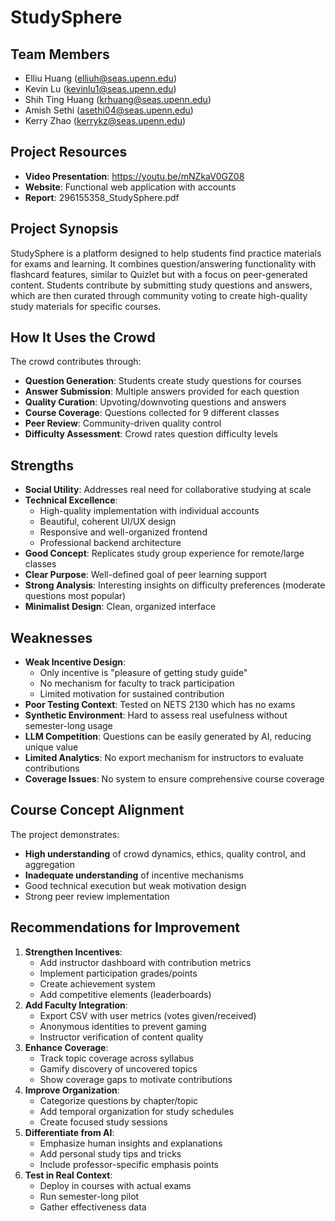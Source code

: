 # StudySphere

## Team Members
- Elliu Huang (elliuh@seas.upenn.edu)
- Kevin Lu (kevinlu1@seas.upenn.edu)
- Shih Ting Huang (krhuang@seas.upenn.edu)
- Amish Sethi (asethi04@seas.upenn.edu)
- Kerry Zhao (kerrykz@seas.upenn.edu)

## Project Resources
- **Video Presentation**: https://youtu.be/mNZkaV0GZ08
- **Website**: Functional web application with accounts
- **Report**: 296155358_StudySphere.pdf

## Project Synopsis
StudySphere is a platform designed to help students find practice materials for exams and learning. It combines question/answering functionality with flashcard features, similar to Quizlet but with a focus on peer-generated content. Students contribute by submitting study questions and answers, which are then curated through community voting to create high-quality study materials for specific courses.

## How It Uses the Crowd
The crowd contributes through:
- **Question Generation**: Students create study questions for courses
- **Answer Submission**: Multiple answers provided for each question
- **Quality Curation**: Upvoting/downvoting questions and answers
- **Course Coverage**: Questions collected for 9 different classes
- **Peer Review**: Community-driven quality control
- **Difficulty Assessment**: Crowd rates question difficulty levels

## Strengths
- **Social Utility**: Addresses real need for collaborative studying at scale
- **Technical Excellence**: 
  - High-quality implementation with individual accounts
  - Beautiful, coherent UI/UX design
  - Responsive and well-organized frontend
  - Professional backend architecture
- **Good Concept**: Replicates study group experience for remote/large classes
- **Clear Purpose**: Well-defined goal of peer learning support
- **Strong Analysis**: Interesting insights on difficulty preferences (moderate questions most popular)
- **Minimalist Design**: Clean, organized interface

## Weaknesses
- **Weak Incentive Design**: 
  - Only incentive is "pleasure of getting study guide"
  - No mechanism for faculty to track participation
  - Limited motivation for sustained contribution
- **Poor Testing Context**: Tested on NETS 2130 which has no exams
- **Synthetic Environment**: Hard to assess real usefulness without semester-long usage
- **LLM Competition**: Questions can be easily generated by AI, reducing unique value
- **Limited Analytics**: No export mechanism for instructors to evaluate contributions
- **Coverage Issues**: No system to ensure comprehensive course coverage

## Course Concept Alignment
The project demonstrates:
- **High understanding** of crowd dynamics, ethics, quality control, and aggregation
- **Inadequate understanding** of incentive mechanisms
- Good technical execution but weak motivation design
- Strong peer review implementation

## Recommendations for Improvement
1. **Strengthen Incentives**:
   - Add instructor dashboard with contribution metrics
   - Implement participation grades/points
   - Create achievement system
   - Add competitive elements (leaderboards)
2. **Add Faculty Integration**:
   - Export CSV with user metrics (votes given/received)
   - Anonymous identities to prevent gaming
   - Instructor verification of content quality
3. **Enhance Coverage**:
   - Track topic coverage across syllabus
   - Gamify discovery of uncovered topics
   - Show coverage gaps to motivate contributions
4. **Improve Organization**:
   - Categorize questions by chapter/topic
   - Add temporal organization for study schedules
   - Create focused study sessions
5. **Differentiate from AI**:
   - Emphasize human insights and explanations
   - Add personal study tips and tricks
   - Include professor-specific emphasis points
6. **Test in Real Context**:
   - Deploy in courses with actual exams
   - Run semester-long pilot
   - Gather effectiveness data